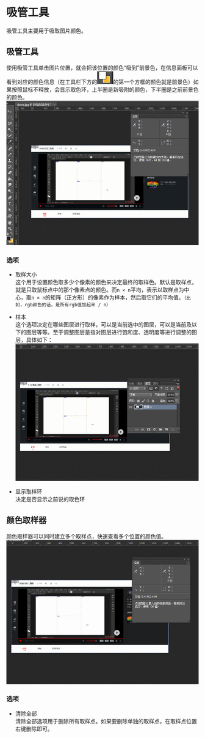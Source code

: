 # 吸管工具   
吸管工具主要用于吸取图片颜色。  

## 吸管工具    
使用吸管工具单击图片位置，就会把该位置的颜色“吸到”前景色，在信息面板可以看到对应的颜色信息（在工具栏下方的![bg-color](/images/sucker/bg-color.jpg)的第一个方框的颜色就是前景色）如果按照鼠标不释放，会显示取色环，上半圈是新吸附的颜色，下半圈是之前前景色的颜色。   
![general-sucker-move](/images/sucker/general-sucker-move.gif)  
### 选项  
* 取样大小  
这个用于设置颜色取多少个像素的颜色来决定最终的取样色。默认是取样点，就是只取鼠标点中的那个像素点的颜色。而`n × n`平均，表示以取样点为中心，取`n × n`的矩阵（正方形）的像素作为样本，然后取它们的平均值。`（比如，rgb颜色的话，是所有rgb值加起来 / n）`
* 样本   
这个选项决定在哪些图层进行取样，可以是当前选中的图层，可以是当前及以下的图层等等。至于调整图层是指对图层进行饱和度、透明度等进行调整的图层，具体如下：  
![adjust-layer](/images/sucker/adjust-layer.gif)  

* 显示取样环  
决定是否显示之前说的取色环  

## 颜色取样器  
颜色取样器可以同时建立多个取样点，快速查看多个位置的颜色值。  
![sucker-muti](/images/sucker/sucker-muti.gif)  
### 选项  
* 清除全部  
清除全部选项用于删除所有取样点。如果要删除单独的取样点，在取样点位置右键删除即可。  
